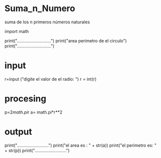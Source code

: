 # Suma_n_Numero
suma de los n primeros números naturales  

import math

print("............................")
print("area perimetro de el circulo")
print("............................")


# input
r=input ("digite el valor de el radio:  ")
r = int(r)

# procesing
p=2*math.pi*r
a= math.pi*r**2

# output
print("..........................")
print("el area es : " + str(a))
print("el perimetro es: " + str(p))
print("..........................")